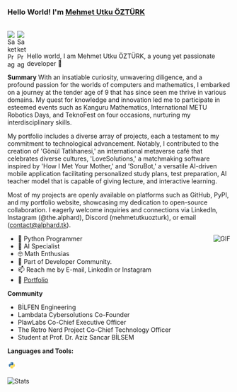 ### Hello World! I'm [Mehmet Utku ÖZTÜRK](https://alphard.tk)

<br/>



<a href="https://www.linkedin.com/in/mutkuoz/">
<img align="left" alt="Saket Prag" width="22px" src="https://cdn.jsdelivr.net/npm/simple-icons@v3/icons/linkedin.svg" />
</a>
<a href="https://www.instagram.com/the.alphard/">
<img align="left" alt="Saket Prag" width="22px" src="https://cdn.jsdelivr.net/npm/simple-icons@v3/icons/instagram.svg" />
</a>

<br />

<br />

Hello world, I am Mehmet Utku ÖZTÜRK, a young yet passionate developer 🚀

**Summary**
With an insatiable curiosity, unwavering diligence, and a profound passion for the worlds of computers and mathematics, I embarked on a journey at the tender age of 9 that has since seen me thrive in various domains. My quest for knowledge and innovation led me to participate in esteemed events such as Kanguru Mathematics, International METU Robotics Days, and TeknoFest on four occasions, nurturing my interdisciplinary skills.

My portfolio includes a diverse array of projects, each a testament to my commitment to technological advancement. Notably, I contributed to the creation of 'Gönül Tatlıhanesi,' an international metaverse café that celebrates diverse cultures, 'LoveSolutions,' a matchmaking software inspired by 'How I Met Your Mother,' and 'SoruBot,' a versatile AI-driven mobile application facilitating personalized study plans, test preparation, AI teacher model that is capable of giving lecture, and interactive learning.

Most of my projects are openly available on platforms such as GitHub, PyPI, and my portfolio website, showcasing my dedication to open-source collaboration. I eagerly welcome inquiries and connections via LinkedIn, Instagram (@the.alphard), Discord (mehmetutkuozturk), or email (contact@alphard.tk).

<img align="right" alt="GIF" src="https://media.giphy.com/media/3oKIPnAiaMCws8nOsE/giphy.gif" />

- 🐍 Python Programmer
- 🤖 AI Specialist
- 🤓 Math Enthusias
- 👯 Part of Developer Community.
- 📫 Reach me by E-mail, LinkedIn or Instagram
- 📝 [Portfolio](https://alphard.tk)



**Community**
- BİLFEN Engineering
- Lambdata Cybersolutions Co-Founder
- PlawLabs Co-Chief Executive Officer
- The Retro Nerd Project Co-Chief Technology Officer
- Student at Prof. Dr. Aziz Sancar BİLSEM

**Languages and Tools:**


<code><img height="20" src="https://raw.githubusercontent.com/github/explore/80688e429a7d4ef2fca1e82350fe8e3517d3494d/topics/python/python.png"></code>

![Stats](https://github-readme-stats.vercel.app/api?username=thealphard&show_icons=true&hide_border=true)
